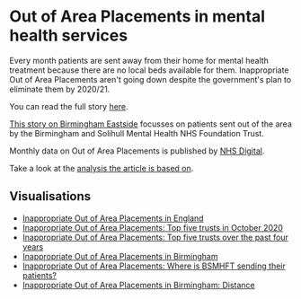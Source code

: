 # Out of Area Placements in mental health services

Every month patients are sent away from their home for mental health treatment because there are no local beds available for them. Inappropriate Out of Area Placements aren't going down despite the government's plan to eliminate them by 2020/21. 

You can read the full story [here](https://vfillis.github.io/out-of-area-placements/).

[This story on Birmingham Eastside](https://birminghameastside.com/mental-health-patients-forced-to-travel-hundreds-of-kilometres-for-treatment-despite-government-pledge/) focusses on patients sent out of the area by the Birmingham and Solihull Mental Health NHS Foundation Trust. 

Monthly data on Out of Area Placements is published by [NHS Digital](https://digital.nhs.uk/data-and-information/publications/statistical/out-of-area-placements-in-mental-health-services). 

Take a look at the [analysis the article is based on](https://github.com/vfillis/out-of-area-placements/tree/main/analysis). 

## Visualisations

- [Inappropriate Out of Area Placements in England](https://public.flourish.studio/visualisation/5034303/)
- [Inappropriate Out of Area Placements: Top five trusts in October 2020](https://public.flourish.studio/visualisation/5034391/)
- [Inappropriate Out of Area Placements: Top five trusts over the past four years](https://public.flourish.studio/visualisation/5026748/)
- [Inappropriate Out of Area Placements in Birmingham](https://public.flourish.studio/visualisation/5034482/)
- [Inappropriate Out of Area Placements: Where is BSMHFT sending their patients?](https://public.flourish.studio/visualisation/5034495/)
- [Inappropriate Out of Area Placements in Birmingham: Distance](https://public.flourish.studio/visualisation/5034512/)
